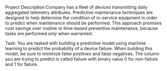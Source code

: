 Project Description:Company has a fleet of devices transmitting daily aggregated telemetry attributes.
Predictive maintenance techniques are designed to help determine the condition of in-service equipment in order to predict when maintenance should be performed.
This approach promises cost savings over routine or time-based preventive maintenance, because tasks are performed only when warranted.

Task: You are tasked with building a predictive model using machine learning to predict the probability of a device failure. 
When building this model, be sure to minimize false positives and false negatives.
The column you are trying to predict is called failure with binary value 0 for non-failure and 1 for failure.
